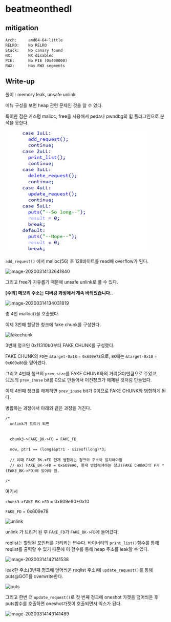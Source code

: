 # beatmeonthedl



## mitigation

    Arch:     amd64-64-little
    RELRO:    No RELRO
    Stack:    No canary found
    NX:       NX disabled
    PIE:      No PIE (0x400000)
    RWX:      Has RWX segments



## Write-up

풀이 : memory leak, unsafe unlink



메뉴 구성을 보면 heap 관련 문제인 것을 알 수 있다.



특이한 점은 커스텀 malloc, free을 사용해서 peda나 pwndbg의 힙 플러그인으로 분석을 못한다.



![image-20200314132432639](img/image-20200314132432639.png)



```add_request()``` 에서 malloc(56) 후 128바이트를 read해 overflow가 된다.



![image-20200314132641840](img/image-20200314132641840.png)



그리고 free가 자유롭기 때문에 unsafe unlink로 풀 수 있다.



**[주의] 메모리 주소는 디버깅 과정에서 계속 바뀌었습니다..**

![image-20200314134031819](img/image-20200314134031819.png)

총 4번 malloc()을 호출했다.



이제 3번째 할당한 청크에 fake chunk를 구성한다.

![fakechunk](img/fakechunk.png)

3번째 청크인 0x11310b0부터  FAKE CHUNK를 구성했다.



FAKE CHUNK의 `FD`는  `&target-0x18` = `0x609e78`으로, `BK`에는 `&target-0x10` = `0x609e80`을 덮어썼다. 

그리고 4번째 청크의 `prev_size`를 FAKE CHUNK와의 거리(30)만큼으로 주었고, `SIZE`의 `prev_inuse` bit를 0으로 만들어서 이전청크가 해제된 것처럼 만들었다.



이제 4번째 청크를 해제하면 `prev_inuse` bit가 0이므로 FAKE CHUNK와 병합하게 된다.

병합하는 과정에서 아래와 같은 과정을 거친다.

```
/*
  unlink가 트리거 되면


  chunk3->FAKE_BK->FD = FAKE_FD

  now, ptr1 == (long)&ptr1 - sizeof(long)*3;
  
  // 이때 FAKE_BK->FD 현재 병합하는 청크의 주소와 일치해야함
  // ex) FAKE_BK->FD = 0x609e90, 현재 병합해야하는 청크(FAKE CHUNK)의 P가 *(FAKE_BK->FD)에 있어야 함.

/*
```



여기서 

`chunk3->FAKE_BK->FD` = 0x609e80+0x10

`FAKE_FD` = 0x609e78

![unlink](img/unlink.png)

unlink 가 트리거 된 후 `FAKE_FD`가 `FAKE_BK->FD`에 들어갔다.



reqlist는 할당된 포인터를 가리키는 변수다. 바이너리의 `print_list()`함수를 통해 reqlist를 출력할 수 있기 때문에 이 함수를 통해 heap 주소를 leak할 수 있다.



![image-20200314142141538](img/image-20200314142141538.png)



leak한 주소(3번째 청크에 덮어씌운 reqlist 주소)에 `update_request()`를 통해 puts@GOT를 overwrite한다.

![puts](img/puts.png)



그리고 한번 더 `update_request()`로 첫 번째 청크에 oneshot 가젯을 덮어씌운 후 puts함수를 호출하면 oneshot가젯이 호출되면서 익스가 된다.



![image-20200314143141489](img/image-20200314143141489.png)


